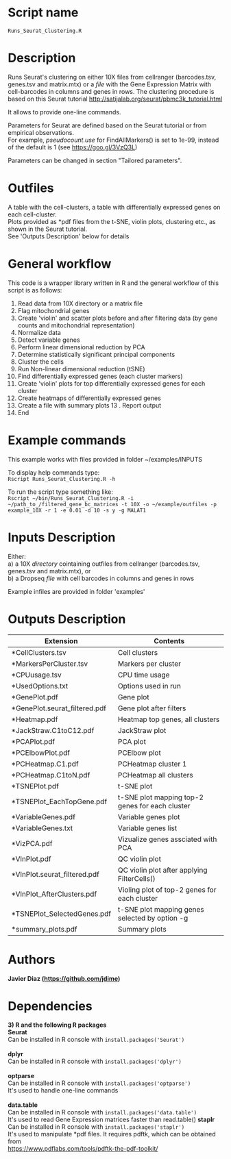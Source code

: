 
  
Script name
================
`Runs_Seurat_Clustering.R`


Description
================
Runs Seurat's clustering on either 10X files from cellranger (barcodes.tsv, genes.tsv and matrix.mtx)
or a *file* with the Gene Expression Matrix with cell-barcodes in columns and genes in rows.
The clustering procedure is based on this Seurat tutorial http://satijalab.org/seurat/pbmc3k_tutorial.html

It allows to provide one-line commands.

Parameters for Seurat are defined based on the Seurat tutorial or from empirical observations.<br />
For example, *pseudocount.use* for FindAllMarkers() is set to 1e-99, instead of the default is 1 (see https://goo.gl/3VzQ3L)

Parameters can be changed in section "Tailored parameters".
 
Outfiles
================
A table with the cell-clusters, a table with differentially expressed genes on each cell-cluster.<br />
Plots provided as \*pdf files from the t-SNE, violin plots, clustering etc., as shown in the Seurat tutorial.<br />
See 'Outputs Description' below for details

General workflow
================
This code is a wrapper library written in R and the general workflow of this script is as follows:
  1. Read data from 10X directory or a matrix file
  2. Flag mitochondrial genes
  3. Create 'violin' and scatter plots before and after filtering data (by gene counts and mitochondrial representation)
  4. Normalize data
  5. Detect variable genes
  6. Perform linear dimensional reduction by PCA
  7. Determine statistically significant principal components
  8. Cluster the cells
  9. Run Non-linear dimensional reduction (tSNE)
  10. Find differentially expressed genes (each cluster markers)
  11. Create 'violin' plots for top differentially expressed genes for each cluster
  12. Create heatmaps of differentially expressed genes
  13. Create a file with summary plots
  13 . Report output
  14. End

Example commands
================
This example works with files provided in folder ~/examples/INPUTS<br />

To display help commands type: <br />
`Rscript Runs_Seurat_Clustering.R -h`

To run the script type something like:<br />
`Rscript ~/bin/Runs_Seurat_Clustering.R -i ~/path_to_/filtered_gene_bc_matrices -t 10X -o ~/example/outfiles -p example_10X -r 1 -e 0.01 -d 10 -s y -g MALAT1`

Inputs Description
================

Either:<br />
a) a 10X *directory* cointaining outfiles from cellranger (barcodes.tsv, genes.tsv and matrix.mtx), or<br />
b) a Dropseq *file* with cell barcodes in columns and genes in rows

Example infiles are provided in folder 'examples'

Outputs Description
================
| Extension |  Contents |
| ------------------------------ |  -----------------------------------------------------   |
| *CellClusters.tsv              |  Cell clusters                                           |
| *MarkersPerCluster.tsv         |  Markers per cluster                                     |
| *CPUusage.tsv                  |  CPU time usage                                          |
| *UsedOptions.txt               |  Options used in run                                     |
| *GenePlot.pdf                  |  Gene plot                                               |
| *GenePlot.seurat_filtered.pdf  |  Gene plot after filters                                 |
| *Heatmap.pdf                   |  Heatmap top genes, all clusters                         |
| *JackStraw.C1toC12.pdf         |  JackStraw plot                                          |
| *PCAPlot.pdf                   |  PCA plot                                                |
| *PCElbowPlot.pdf               |  PCElbow plot                                            |
| *PCHeatmap.C1.pdf              |  PCHeatmap cluster 1                                     |
| *PCHeatmap.C1toN.pdf           |  PCHeatmap all clusters                                  |
| *TSNEPlot.pdf                  |  t-SNE plot                                              |
| *TSNEPlot_EachTopGene.pdf      |  t-SNE plot mapping top-2 genes for each cluster         |
| *VariableGenes.pdf             |  Variable genes plot                                     |
| *VariableGenes.txt             |  Variable genes list                                     |
| *VizPCA.pdf                    |  Vizualize genes assciated with PCA                      |
| *VlnPlot.pdf                   |  QC violin plot                                          |
| *VlnPlot.seurat_filtered.pdf   |  QC violin plot after applying FilterCells()             |
| *VlnPlot_AfterClusters.pdf     |  Violing plot of top-2 genes for each cluster            |
| *TSNEPlot_SelectedGenes.pdf    |  t-SNE plot mapping genes selected by option -g          |
| *summary_plots.pdf             |  Summary plots                                           |


Authors
================

**Javier Diaz (https://github.com/jdime)**

Dependencies
================

**3) R and the following R packages** <br />
**Seurat** <br />
Can be installed in R console with `install.packages('Seurat')`<br /><br />
**dplyr** <br />
Can be installed in R console with `install.packages('dplyr')`<br /><br />
**optparse**<br />
Can be installed in R console with `install.packages('optparse')`<br />
It's used to handle one-line commands<br /><br />
**data.table**<br />
Can be installed in R console with `install.packages('data.table')`<br />
It's used to read Gene Expression matrices faster than read.table()
**staplr**<br />
Can be installed in R console with `install.packages('staplr')`<br />
It's used to manipulate *pdf files. It requires pdftk, which can be obtained from<br />
https://www.pdflabs.com/tools/pdftk-the-pdf-toolkit/
